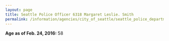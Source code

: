 ```yaml
---
layout: page
title: Seattle Police Officer 6318 Margaret Leslie. Smith
permalink: /information/agencies/city_of_seattle/seattle_police_department/copbook/6318/
---
```


**Age as of Feb. 24, 2016:** 58
